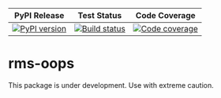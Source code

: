 | PyPI Release | Test Status | Code Coverage |
| ------------ | ----------- | ------------- |
| [![PyPI version](https://badge.fury.io/py/rms-oops.svg)](https://badge.fury.io/py/rms-oops) | [![Build status](https://img.shields.io/github/actions/workflow/status/SETI/rms-oops/run-tests.yml?branch=master)](https://github.com/SETI/rms-oops/actions) | [![Code coverage](https://img.shields.io/codecov/c/github/SETI/rms-oops/main?logo=codecov)](https://codecov.io/gh/SETI/rms-oops) |

# rms-oops

This package is under development. Use with extreme caution.
